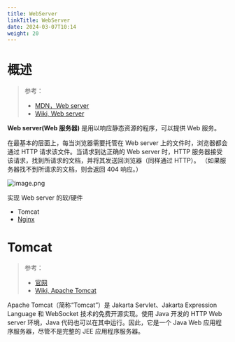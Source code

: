 ```yaml
---
title: WebServer
linkTitle: WebServer
date: 2024-03-07T10:14
weight: 20
---
```


# 概述

> 参考：
>
> - [MDN，Web server](https://developer.mozilla.org/en-US/docs/Glossary/Web_server)
> - [Wiki, Web server](https://en.wikipedia.org/wiki/Web_server)

**Web server(Web 服务器)** 是用以响应静态资源的程序，可以提供 Web 服务。

在最基本的层面上，每当浏览器需要托管在 Web server 上的文件时，浏览器都会通过 HTTP 请求该文件。当请求到达正确的 Web  server 时，HTTP 服务器接受该请求，找到所请求的文档，并将其发送回浏览器（同样通过 HTTP）。 （如果服务器找不到所请求的文档，则会返回 404 响应。）

![image.png](https://notes-learning.oss-cn-beijing.aliyuncs.com/web/webserver_1.png)

实现 Web server 的软/硬件

- Tomcat
- [Nginx](/docs/Web/Nginx/Nginx.md)

# Tomcat

> 参考：
>
> - [官网](https://tomcat.apache.org/)
> - [Wiki, Apache Tomcat](https://en.wikipedia.org/wiki/Apache_Tomcat)

Apache Tomcat（简称“Tomcat”）是 Jakarta Servlet、Jakarta Expression Language 和 WebSocket 技术的免费开源实现。使用 Java 开发的 HTTP Web server 环境，Java 代码也可以在其中运行。因此，它是一个 Java Web 应用程序服务器，尽管不是完整的 JEE 应用程序服务器。